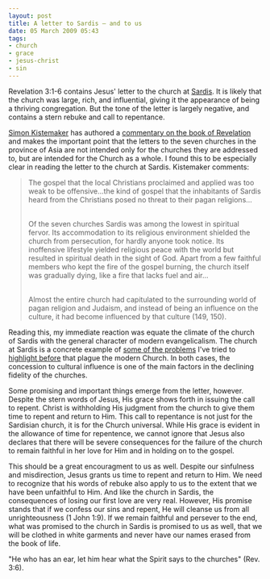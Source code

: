 ```yaml
---
layout: post
title: A letter to Sardis – and to us
date: 05 March 2009 05:43
tags:
- church
- grace
- jesus-christ
- sin
---
```

<p>Revelation 3:1-6 contains Jesus' letter to the church at <a href="http://en.wikipedia.org/wiki/Sardis">Sardis</a>.  It is likely that the church was large, rich, and influential, giving it the appearance of being a thriving congregation.  But the tone of the letter is largely negative, and contains a stern rebuke and call to repentance.<a href="http://www.rts.edu/faculty/StaffDetails.aspx?id=11"></a></p>
<p><a href="http://www.rts.edu/faculty/StaffDetails.aspx?id=11">Simon Kistemaker</a> has authored a <a href="http://www.amazon.com/New-Testament-Commentary-Exposition-Revelation/dp/0801022525">commentary on the book of Revelation</a> and makes the important point that the letters to the seven churches in the province of Asia are not intended only for the churches they are addressed to, but are intended for the Church as a whole.  I found this to be especially clear in reading the letter to the church at Sardis.  Kistemaker comments:</p>

<blockquote>
The gospel that the local Christians proclaimed and applied was too weak to be offensive...the kind of gospel that the inhabitants of Sardis heard from the Christians posed no threat to their pagan religions...<br><br>

Of the seven churches Sardis was among the lowest in spiritual fervor.  Its accommodation to its religious environment shielded the church from persecution, for hardly anyone took notice.  Its inoffensive lifestyle yielded religious peace with the world but resulted in spiritual death in the sight of God.  Apart from a few faithful members who kept the fire of the gospel burning, the church itself was gradually dying, like a fire that lacks fuel and air...<br><br>

Almost the entire church had capitulated to the surrounding world of pagan religion and Judaism, and instead of being an influence on the culture, it had become influenced by that culture (149, 150).</blockquote>

<p>Reading this, my immediate reaction was equate the climate of the church of Sardis with the general character of modern evangelicalism.  The church at Sardis is a concrete example of <a href="http://jakebelder.com/ever-only-all-for-thee">some of the problems</a> I've tried to <a href="http://jakebelder.com/adventures-in-missing-the-point">highlight before</a> that plague the modern Church.  In both cases, the concession to cultural influence is one of the main factors in the declining fidelity of the churches.</p>
<p>Some promising and important things emerge from the letter, however.   Despite the stern words of Jesus, His grace shows forth in issuing the call to repent.  Christ is withholding His judgment from the church to give them time to repent and return to Him.  This call to repentance is not just for the Sardisian church, it is for the Church universal.   While His grace is evident in the allowance of time for repentence, we cannot ignore that Jesus also declares that there will be severe consequences for the failure of the church to remain faithful in her love for Him and in holding on to the gospel.</p>
<p>This should be a great encouragment to us as well.  Despite our sinfulness and misdirection, Jesus grants us time to repent and return to Him.   We need to recognize that his words of rebuke also apply to us to the extent that we have been unfaithful to Him.  And like the church in Sardis, the consequences of losing our first love are very real.  However, His promise stands that if we confess our sins and repent, He will cleanse us from all unrighteousness (1 John 1:9).  If we remain faithful and persever to the end, what was promised to the church in Sardis is promised to us as well, that we will be clothed in white garments and never have our names erased from the book of life.</p>

"He who has an ear, let him hear what the Spirit says to the churches" (Rev. 3:6).
